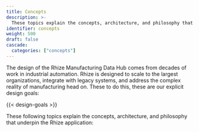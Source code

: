 ```yaml
---
title: Concepts
description: >-
  These topics explain the concepts, architecture, and philosophy that underpin the design of Rhize.
identifier: concepts
weight: 500
draft: false
cascade:
  categories: ["concepts"]
---
```



The design of the Rhize Manufacturing Data Hub comes from decades of work in industrial automation.
Rhize is designed to scale to the largest organizations, integrate with legacy systems, and address the complex reality of manufacturing head on.
These to do this, these are our explicit design goals:

{{< design-goals >}}

These following topics explain the concepts, architecture, and philosophy that underpin the Rhize application:

